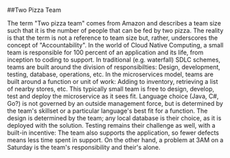##Two Pizza Team  

The term "Two pizza team" comes from Amazon and describes a team size such that it is the number of people that can be fed by two pizza. The reality is that the term is not a reference to team size but, rather, underscores the concept of "Accountability". In the world of Cloud Native Computing, a small team is responsible for 100 percent of an application and its life, from inception to coding to support. In traditional (e.g. waterfall) SDLC schemes, teams are built around the division of responsibilties: Design, development, testing, database, operations, etc. In the microservices model, teams are built around a function or unit of work: Adding to inventory, retrieving a list of nearby stores, etc. This typically small team is free to design, develop, test and deploy the microservice as it sees fit. Language choice (Java, C#, Go?) is not governed by an outside management force, but is determined by the team's skillset or a particular language's best fit for a function. The design is determined by the team; any local database is their choice, as it is deployed with the solution. Testing remains their challenge as well, with a built-in incentive: The team also supports the application, so fewer defects means less time spent in support. On the other hand, a problem at 3AM on a Saturday is the team's responsibility and their's alone.